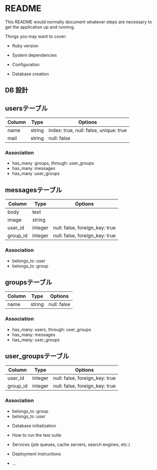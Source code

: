 # README

This README would normally document whatever steps are necessary to get the
application up and running.

Things you may want to cover:

* Ruby version

* System dependencies

* Configuration

* Database creation


## DB 設計

## usersテーブル

|Column|Type|Options|
|------|----|-------|
|name|string|index: true, null: false, unique: true|
|mail|string|null: false|

### Association
- has_many :groups, through: user_groups
- has_many :messages
- has_many :user_groups


## messagesテーブル

|Column|Type|Options|
|------|----|-------|
|body|text||
|image|string||
|user_id|integer|null: false, foreign_key: true|
|group_id|integer|null: false, foreign_key: true|

### Association
- belongs_to :user
- belongs_to :group


## groupsテーブル
|Column|Type|Options|
|------|----|-------|
|name|string|null: false|

### Association
- has_many: users, through: user_groups
- has_many: messages
- has_many: user_groups


## user_groupsテーブル

|Column|Type|Options|
|------|----|-------|
|user_id|integer|null: false, foreign_key: true|
|group_id|integer|null: false, foreign_key: true|

### Association
- belongs_to :group
- belongs_to :user






* Database initialization

* How to run the test suite

* Services (job queues, cache servers, search engines, etc.)

* Deployment instructions

* ...
